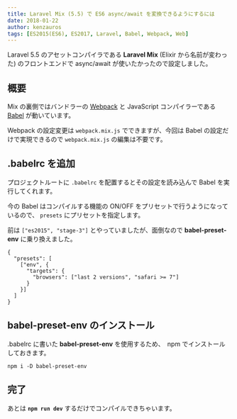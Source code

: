 ```yaml
---
title: Laravel Mix (5.5) で ES6 async/await を変換できるようにするには
date: 2018-01-22
author: kenzauros
tags: [ES2015(ES6), ES2017, Laravel, Babel, Webpack, Web]
---
```


Laravel 5.5 のアセットコンパイラである **Laravel Mix** (Elixir から名前が変わった) のフロントエンドで async/await が使いたかったので設定しました。

## 概要

Mix の裏側ではバンドラーの [Webpack](https://webpack.js.org/) と JavaScript コンパイラーである [Babel](https://babeljs.io/) が動いています。

Webpack の設定変更は `webpack.mix.js` でできますが、今回は Babel の設定だけで実現できるので `webpack.mix.js` の編集は不要です。

## .babelrc を追加

プロジェクトルートに `.babelrc` を配置するとその設定を読み込んで Babel を実行してくれます。

今の Babel はコンパイルする機能の ON/OFF をプリセットで行うようになっているので、 `presets` にプリセットを指定します。

前は `["es2015", "stage-3"]` とやっていましたが、面倒なので **babel-preset-env** に乗り換えました。

```
{
  "presets": [
    ["env", {
      "targets": {
        "browsers": ["last 2 versions", "safari >= 7"]
      }
    }]
  ]
}
```

## babel-preset-env のインストール

.babelrc に書いた **babel-preset-env** を使用するため、　npm でインストールしておきます。

```
npm i -D babel-preset-env
```

## 完了

あとは **`npm run dev`** するだけでコンパイルできちゃいます。
